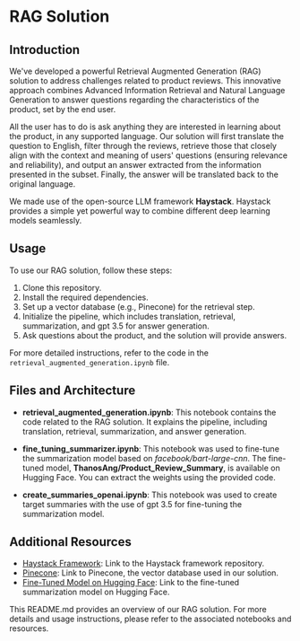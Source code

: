 # RAG Solution

## Introduction

We've developed a powerful Retrieval Augmented Generation (RAG) solution to address challenges related to product reviews. This innovative approach combines Advanced Information Retrieval and Natural Language Generation to answer questions regarding the characteristics of the product, set by the end user.

All the user has to do is ask anything they are interested in learning about the product, in any supported language. Our solution will first translate the question to English, filter through the reviews, retrieve those that closely align with the context and meaning of users' questions (ensuring relevance and reliability), and output an answer extracted from the information presented in the subset. Finally, the answer will be translated back to the original language.

We made use of the open-source LLM framework **Haystack**. Haystack provides a simple yet powerful way to combine different deep learning models seamlessly.

## Usage

To use our RAG solution, follow these steps:

1. Clone this repository.
2. Install the required dependencies.
3. Set up a vector database (e.g., Pinecone) for the retrieval step.
4. Initialize the pipeline, which includes translation, retrieval, summarization, and gpt 3.5 for answer generation.
5. Ask questions about the product, and the solution will provide answers.

For more detailed instructions, refer to the code in the `retrieval_augmented_generation.ipynb` file.

## Files and Architecture

- **retrieval_augmented_generation.ipynb**: This notebook contains the code related to the RAG solution. It explains the pipeline, including translation, retrieval, summarization, and answer generation.

- **fine_tuning_summarizer.ipynb**: This notebook was used to fine-tune the summarization model based on *facebook/bart-large-cnn*. The fine-tuned model, **ThanosAng/Product_Review_Summary**, is available on Hugging Face. You can extract the weights using the provided code.

- **create_summaries_openai.ipynb**: This notebook was used to create target summaries with the use of gpt 3.5 for fine-tuning the summarization model.

## Additional Resources

- [Haystack Framework](https://github.com/deepset-ai/haystack): Link to the Haystack framework repository.
- [Pinecone](https://pinecone.io/): Link to Pinecone, the vector database used in our solution.
- [Fine-Tuned Model on Hugging Face](https://huggingface.co/ThanosAng/Product_Review_Summary): Link to the fine-tuned summarization model on Hugging Face.

This README.md provides an overview of our RAG solution. For more details and usage instructions, please refer to the associated notebooks and resources.


